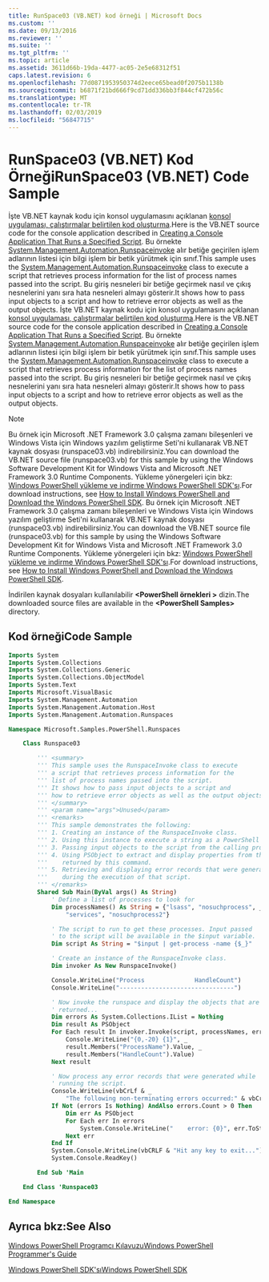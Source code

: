 ```yaml
---
title: RunSpace03 (VB.NET) kod örneği | Microsoft Docs
ms.custom: ''
ms.date: 09/13/2016
ms.reviewer: ''
ms.suite: ''
ms.tgt_pltfrm: ''
ms.topic: article
ms.assetid: 3611d66b-19da-4477-ac05-2e5e68312f51
caps.latest.revision: 6
ms.openlocfilehash: 77d0871953950374d2eece65bead0f2075b1138b
ms.sourcegitcommit: b6871f21bd666f9cd71dd336bb3f844cf472b56c
ms.translationtype: MT
ms.contentlocale: tr-TR
ms.lasthandoff: 02/03/2019
ms.locfileid: "56847715"
---
```

# <a name="runspace03-vbnet-code-sample"></a><span data-ttu-id="6aa54-102">RunSpace03 (VB.NET) Kod Örneği</span><span class="sxs-lookup"><span data-stu-id="6aa54-102">RunSpace03 (VB.NET) Code Sample</span></span>

<span data-ttu-id="6aa54-103">İşte VB.NET kaynak kodu için konsol uygulamasını açıklanan [konsol uygulaması, çalıştırmalar belirtilen kod oluşturma](http://msdn.microsoft.com/en-us/a93e6006-36db-4bcc-b9da-c5bebf4ffd68).</span><span class="sxs-lookup"><span data-stu-id="6aa54-103">Here is the VB.NET source code for the console application described in [Creating a Console Application That Runs a Specified Script](http://msdn.microsoft.com/en-us/a93e6006-36db-4bcc-b9da-c5bebf4ffd68).</span></span> <span data-ttu-id="6aa54-104">Bu örnekte [System.Management.Automation.Runspaceinvoke](/dotnet/api/System.Management.Automation.RunspaceInvoke) alır betiğe geçirilen işlem adlarının listesi için bilgi işlem bir betik yürütmek için sınıf.</span><span class="sxs-lookup"><span data-stu-id="6aa54-104">This sample uses the [System.Management.Automation.Runspaceinvoke](/dotnet/api/System.Management.Automation.RunspaceInvoke) class to execute a script that retrieves process information for the list of process names passed into the script.</span></span> <span data-ttu-id="6aa54-105">Bu giriş nesneleri bir betiğe geçirmek nasıl ve çıkış nesnelerini yanı sıra hata nesneleri almayı gösterir.</span><span class="sxs-lookup"><span data-stu-id="6aa54-105">It shows how to pass input objects to a script and how to retrieve error objects as well as the output objects.</span></span>
<span data-ttu-id="6aa54-106">İşte VB.NET kaynak kodu için konsol uygulamasını açıklanan [konsol uygulaması, çalıştırmalar belirtilen kod oluşturma](http://msdn.microsoft.com/en-us/a93e6006-36db-4bcc-b9da-c5bebf4ffd68).</span><span class="sxs-lookup"><span data-stu-id="6aa54-106">Here is the VB.NET source code for the console application described in [Creating a Console Application That Runs a Specified Script](http://msdn.microsoft.com/en-us/a93e6006-36db-4bcc-b9da-c5bebf4ffd68).</span></span> <span data-ttu-id="6aa54-107">Bu örnekte [System.Management.Automation.Runspaceinvoke](/dotnet/api/System.Management.Automation.RunspaceInvoke) alır betiğe geçirilen işlem adlarının listesi için bilgi işlem bir betik yürütmek için sınıf.</span><span class="sxs-lookup"><span data-stu-id="6aa54-107">This sample uses the [System.Management.Automation.Runspaceinvoke](/dotnet/api/System.Management.Automation.RunspaceInvoke) class to execute a script that retrieves process information for the list of process names passed into the script.</span></span> <span data-ttu-id="6aa54-108">Bu giriş nesneleri bir betiğe geçirmek nasıl ve çıkış nesnelerini yanı sıra hata nesneleri almayı gösterir.</span><span class="sxs-lookup"><span data-stu-id="6aa54-108">It shows how to pass input objects to a script and how to retrieve error objects as well as the output objects.</span></span>

> [!NOTE]
> <span data-ttu-id="6aa54-109">Bu örnek için Microsoft .NET Framework 3.0 çalışma zamanı bileşenleri ve Windows Vista için Windows yazılım geliştirme Seti'ni kullanarak VB.NET kaynak dosyası (runspace03.vb) indirebilirsiniz.</span><span class="sxs-lookup"><span data-stu-id="6aa54-109">You can download the VB.NET source file (runspace03.vb) for this sample by using the Windows Software Development Kit for Windows Vista and Microsoft .NET Framework 3.0 Runtime Components.</span></span> <span data-ttu-id="6aa54-110">Yükleme yönergeleri için bkz: [Windows PowerShell yükleme ve indirme Windows PowerShell SDK'sı](/powershell/developer/installing-the-windows-powershell-sdk).</span><span class="sxs-lookup"><span data-stu-id="6aa54-110">For download instructions, see [How to Install Windows PowerShell and Download the Windows PowerShell SDK](/powershell/developer/installing-the-windows-powershell-sdk).</span></span>
> <span data-ttu-id="6aa54-111">Bu örnek için Microsoft .NET Framework 3.0 çalışma zamanı bileşenleri ve Windows Vista için Windows yazılım geliştirme Seti'ni kullanarak VB.NET kaynak dosyası (runspace03.vb) indirebilirsiniz.</span><span class="sxs-lookup"><span data-stu-id="6aa54-111">You can download the VB.NET source file (runspace03.vb) for this sample by using the Windows Software Development Kit for Windows Vista and Microsoft .NET Framework 3.0 Runtime Components.</span></span> <span data-ttu-id="6aa54-112">Yükleme yönergeleri için bkz: [Windows PowerShell yükleme ve indirme Windows PowerShell SDK'sı](/powershell/developer/installing-the-windows-powershell-sdk).</span><span class="sxs-lookup"><span data-stu-id="6aa54-112">For download instructions, see [How to Install Windows PowerShell and Download the Windows PowerShell SDK](/powershell/developer/installing-the-windows-powershell-sdk).</span></span>
>
> <span data-ttu-id="6aa54-113">İndirilen kaynak dosyaları kullanılabilir  **\<PowerShell örnekleri >** dizin.</span><span class="sxs-lookup"><span data-stu-id="6aa54-113">The downloaded source files are available in the **\<PowerShell Samples>** directory.</span></span>

## <a name="code-sample"></a><span data-ttu-id="6aa54-114">Kod örneği</span><span class="sxs-lookup"><span data-stu-id="6aa54-114">Code Sample</span></span>

```vb
Imports System
Imports System.Collections
Imports System.Collections.Generic
Imports System.Collections.ObjectModel
Imports System.Text
Imports Microsoft.VisualBasic
Imports System.Management.Automation
Imports System.Management.Automation.Host
Imports System.Management.Automation.Runspaces

Namespace Microsoft.Samples.PowerShell.Runspaces

    Class Runspace03

        ''' <summary>
        ''' This sample uses the RunspaceInvoke class to execute
        ''' a script that retrieves process information for the
        ''' list of process names passed into the script.
        ''' It shows how to pass input objects to a script and
        ''' how to retrieve error objects as well as the output objects.
        ''' </summary>
        ''' <param name="args">Unused</param>
        ''' <remarks>
        ''' This sample demonstrates the following:
        ''' 1. Creating an instance of the RunspaceInvoke class.
        ''' 2. Using this instance to execute a string as a PowerShell script.
        ''' 3. Passing input objects to the script from the calling program.
        ''' 4. Using PSObject to extract and display properties from the objects
        '''    returned by this command.
        ''' 5. Retrieving and displaying error records that were generated
        '''    during the execution of that script.
        ''' </remarks>
        Shared Sub Main(ByVal args() As String)
            ' Define a list of processes to look for
            Dim processNames() As String = {"lsass", "nosuchprocess", _
                "services", "nosuchprocess2"}

            ' The script to run to get these processes. Input passed
            ' to the script will be available in the $input variable.
            Dim script As String = "$input | get-process -name {$_}"

            ' Create an instance of the RunspaceInvoke class.
            Dim invoker As New RunspaceInvoke()

            Console.WriteLine("Process              HandleCount")
            Console.WriteLine("--------------------------------")

            ' Now invoke the runspace and display the objects that are
            ' returned...
            Dim errors As System.Collections.IList = Nothing
            Dim result As PSObject
            For Each result In invoker.Invoke(script, processNames, errors)
                Console.WriteLine("{0,-20} {1}", _
                result.Members("ProcessName").Value, _
                result.Members("HandleCount").Value)
            Next result

            ' Now process any error records that were generated while
            ' running the script.
            Console.WriteLine(vbCrLf & _
                "The following non-terminating errors occurred:" & vbCrLf)
            If Not (errors Is Nothing) AndAlso errors.Count > 0 Then
                Dim err As PSObject
                For Each err In errors
                    System.Console.WriteLine("    error: {0}", err.ToString())
                Next err
            End If
            System.Console.WriteLine(vbCRLF & "Hit any key to exit...")
            System.Console.ReadKey()

        End Sub 'Main

    End Class 'Runspace03

End Namespace
```

<!-- TODO!!!: [!code-csharp[Runspace03.vb](../../powershell-sdk-samples/SDK-2.0/vb/Runspace01/Runspace03.vb#L09-L83 "Runspace03.vb")] -->

## <a name="see-also"></a><span data-ttu-id="6aa54-115">Ayrıca bkz:</span><span class="sxs-lookup"><span data-stu-id="6aa54-115">See Also</span></span>

[<span data-ttu-id="6aa54-116">Windows PowerShell Programcı Kılavuzu</span><span class="sxs-lookup"><span data-stu-id="6aa54-116">Windows PowerShell Programmer's Guide</span></span>](./windows-powershell-programmer-s-guide.md)

[<span data-ttu-id="6aa54-117">Windows PowerShell SDK'sı</span><span class="sxs-lookup"><span data-stu-id="6aa54-117">Windows PowerShell SDK</span></span>](../windows-powershell-reference.md)